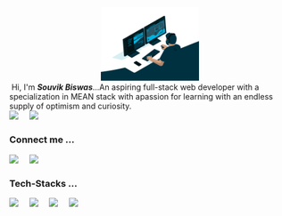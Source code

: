 <!-- ### Hi there 👋

**souvikbiswas2022/souvikbiswas2022** is a ✨ _special_ ✨ repository because its `README.md` (this file) appears on your GitHub profile.

Here are some ideas to get you started:

- 🔭 I’m currently working on ...
- 🌱 I’m currently learning ...Full-Stack Web Development
- 👯 I’m looking to collaborate on ...
- 🤔 I’m looking for help with ...
- 💬 Ask me about ...
- 📫 How to reach me: ...
- 😄 Pronouns: ...
- ⚡ Fun fact: ... -->


<div id="header" align="center">
  <img src=".\img\code.gif" width="35%"/>
</div>


<img src=""/>
 Hi, I'm <em><strong>Souvik Biswas</strong></em>...An aspiring full-stack web developer with a specialization in MEAN stack with apassion for learning with an 
endless supply of optimism and curiosity.




<div class='container'>
<img style="height: auto; width: 41%;" class="img" src="https://github-readme-stats.vercel.app/api?username=souvikbiswas2022&&show_icons=true&title_color=ffffff&icon_color=bb2acf&text_color=daf7dc&bg_color=151515" />
&nbsp;
&nbsp;
<img style="height: auto; width: 40%;" class="img" src="https://github-readme-stats.vercel.app/api/top-langs/?username=souvikbiswas2022&theme=blue-green&langs_count=8&layout=compact" /></div>
</div>


### Connect me ...


<div class='container'>
<a href="https://souvikbiswas2022.github.io/"><img  width="28px"  src="https://cdn-icons-png.flaticon.com/512/868/868947.png"/></a> 
&nbsp;
&nbsp;
<a href="https://www.linkedin.com/in/souvik-biswas-74328a178/"><img width="26px" style="margin-right: 30px" target="_blank" src="https://cdn-icons-png.flaticon.com/512/3536/3536505.png"/></a></div>
</div>

### Tech-Stacks ...

<div class='container'>
<img style="height: auto; width: 4%;" class="img" src="https://cdn-icons-png.flaticon.com/512/3291/3291669.png" />
&nbsp;
&nbsp;
<img style="height: auto; width: 4%;" class="img" src="https://cdn-icons-png.flaticon.com/512/1199/1199124.png" />
&nbsp;
&nbsp;
<img style="height: auto; width: 4%;" class="img" src="https://cdn-icons-png.flaticon.com/512/174/174854.png" />
&nbsp;
&nbsp;
<img style="height: auto; width: 4%;" class="img" src="https://cdn-icons-png.flaticon.com/512/732/732190.png" />
</div>
</div>




<div></div>

[portfolio]:https://souvikbiswas2022.github.io/
[linkedin]:https://www.linkedin.com/in/souvik-biswas-74328a178/
